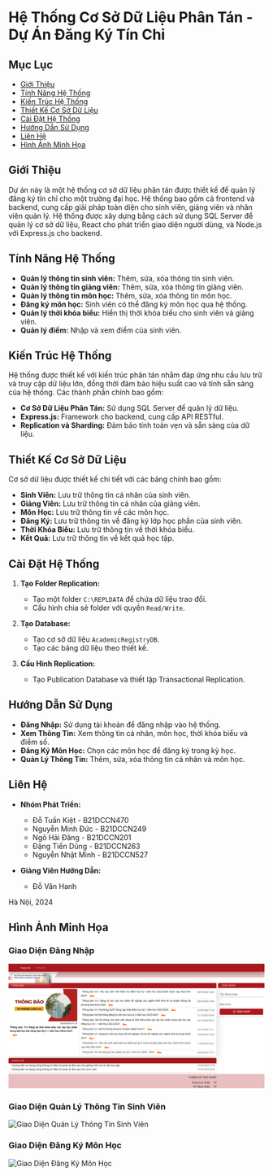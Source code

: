 # Hệ Thống Cơ Sở Dữ Liệu Phân Tán - Dự Án Đăng Ký Tín Chỉ

## Mục Lục
- [Giới Thiệu](#giới-thiệu)
- [Tính Năng Hệ Thống](#tính-năng-hệ-thống)
- [Kiến Trúc Hệ Thống](#kiến-trúc-hệ-thống)
- [Thiết Kế Cơ Sở Dữ Liệu](#thiết-kế-cơ-sở-dữ-liệu)
- [Cài Đặt Hệ Thống](#cài-đặt-hệ-thống)
- [Hướng Dẫn Sử Dụng](#hướng-dẫn-sử-dụng)
- [Liên Hệ](#liên-hệ)
- [Hình Ảnh Minh Họa](#hình-ảnh-minh-họa)

## Giới Thiệu
Dự án này là một hệ thống cơ sở dữ liệu phân tán được thiết kế để quản lý đăng ký tín chỉ cho một trường đại học. Hệ thống bao gồm cả frontend và backend, cung cấp giải pháp toàn diện cho sinh viên, giảng viên và nhân viên quản lý. Hệ thống được xây dựng bằng cách sử dụng SQL Server để quản lý cơ sở dữ liệu, React cho phát triển giao diện người dùng, và Node.js với Express.js cho backend.

## Tính Năng Hệ Thống
- **Quản lý thông tin sinh viên:** Thêm, sửa, xóa thông tin sinh viên.
- **Quản lý thông tin giảng viên:** Thêm, sửa, xóa thông tin giảng viên.
- **Quản lý thông tin môn học:** Thêm, sửa, xóa thông tin môn học.
- **Đăng ký môn học:** Sinh viên có thể đăng ký môn học qua hệ thống.
- **Quản lý thời khóa biểu:** Hiển thị thời khóa biểu cho sinh viên và giảng viên.
- **Quản lý điểm:** Nhập và xem điểm của sinh viên.

## Kiến Trúc Hệ Thống
Hệ thống được thiết kế với kiến trúc phân tán nhằm đáp ứng nhu cầu lưu trữ và truy cập dữ liệu lớn, đồng thời đảm bảo hiệu suất cao và tính sẵn sàng của hệ thống. Các thành phần chính bao gồm:

- **Cơ Sở Dữ Liệu Phân Tán:** Sử dụng SQL Server để quản lý dữ liệu.
- **Express.js:** Framework cho backend, cung cấp API RESTful.
- **Replication và Sharding:** Đảm bảo tính toàn vẹn và sẵn sàng của dữ liệu.

## Thiết Kế Cơ Sở Dữ Liệu
Cơ sở dữ liệu được thiết kế chi tiết với các bảng chính bao gồm:

- **Sinh Viên:** Lưu trữ thông tin cá nhân của sinh viên.
- **Giảng Viên:** Lưu trữ thông tin cá nhân của giảng viên.
- **Môn Học:** Lưu trữ thông tin về các môn học.
- **Đăng Ký:** Lưu trữ thông tin về đăng ký lớp học phần của sinh viên.
- **Thời Khóa Biểu:** Lưu trữ thông tin về thời khóa biểu.
- **Kết Quả:** Lưu trữ thông tin về kết quả học tập.

## Cài Đặt Hệ Thống
1. **Tạo Folder Replication:**
   - Tạo một folder `C:\REPLDATA` để chứa dữ liệu trao đổi.
   - Cấu hình chia sẻ folder với quyền `Read/Write`.

2. **Tạo Database:**
   - Tạo cơ sở dữ liệu `AcademicRegistryDB`.
   - Tạo các bảng dữ liệu theo thiết kế.

3. **Cấu Hình Replication:**
   - Tạo Publication Database và thiết lập Transactional Replication.

## Hướng Dẫn Sử Dụng
- **Đăng Nhập:** Sử dụng tài khoản để đăng nhập vào hệ thống.
- **Xem Thông Tin:** Xem thông tin cá nhân, môn học, thời khóa biểu và điểm số.
- **Đăng Ký Môn Học:** Chọn các môn học để đăng ký trong kỳ học.
- **Quản Lý Thông Tin:** Thêm, sửa, xóa thông tin cá nhân và môn học.

## Liên Hệ
- **Nhóm Phát Triển:**
  - Đỗ Tuấn Kiệt - B21DCCN470
  - Nguyễn Minh Đức - B21DCCN249
  - Ngô Hải Đăng - B21DCCN201
  - Đặng Tiến Dũng - B21DCCN263
  - Nguyễn Nhật Minh - B21DCCN527

- **Giảng Viên Hướng Dẫn:**
  - Đỗ Văn Hanh

Hà Nội, 2024

## Hình Ảnh Minh Họa
### Giao Diện Đăng Nhập
![Giao Diện Đăng Nhập](image/login.png)

### Giao Diện Quản Lý Thông Tin Sinh Viên
![Giao Diện Quản Lý Thông Tin Sinh Viên](path/to/student_management_screenshot.png)

### Giao Diện Đăng Ký Môn Học
![Giao Diện Đăng Ký Môn Học](path/to/course_registration_screenshot.png)
